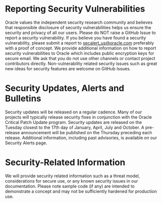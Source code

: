 # Reporting Security Vulnerabilities
Oracle values the independent security research community and believes that responsible disclosure of security vulnerabilities helps us ensure the security and privacy of all our users.
Please do NOT raise a GitHub Issue to report a security vulnerability. If you believe you have found a security vulnerability, please submit a report to secalert_us@oracle.com preferably with a proof of concept. We provide additional information on how to report security vulnerabilities to Oracle which includes public encryption keys for secure email.
We ask that you do not use other channels or contact project contributors directly.
Non-vulnerability related security issues such as great new ideas for security features are welcome on GitHub Issues.

# Security Updates, Alerts and Bulletins
Security updates will be released on a regular cadence. Many of our projects will typically release security fixes in conjunction with the Oracle Critical Patch Update program. Security updates are released on the Tuesday closest to the 17th day of January, April, July and October. A pre-release announcement will be published on the Thursday preceding each release. Additional information, including past advisories, is available on our Security Alerts page.

# Security-Related Information
We will provide security related information such as a threat model, considerations for secure use, or any known security issues in our documentation. Please note sample code (if any) are intended to demonstrate a concept and may not be sufficiently hardened for production use.
